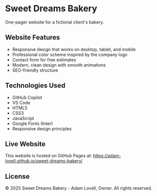 # Sweet Dreams Bakery

One-pager website for a fictional client's bakery.

## Website Features

- Responsive design that works on desktop, tablet, and mobile
- Professional color scheme inspired by the company logo
- Contact form for free estimates
- Modern, clean design with smooth animations
- SEO-friendly structure

## Technologies Used

- GitHub Copilot
- VS Code
- HTML5
- CSS3 
- JavaScript
- Google Fonts (Inter)
- Responsive design principles

## Live Website

This website is hosted on GitHub Pages at: https://adam-lovell.github.io/sweet-dreams-bakery/

## License

© 2025 Sweet Dreams Bakery - Adam Lovell, Owner. All rights reserved.

